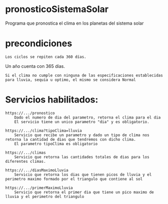# pronosticoSistemaSolar
Programa que pronostica el clima en los planetas del sistema solar

# precondiciones
	Los ciclos se repiten cada 360 días.
	
  Un año cuenta con 365 días.
	
	Si el clima no cumple con ninguna de las especificaciones establecidas para lluvia, sequia u optimo, el mismo se considera Normal
	
# Servicios habilitados:
	https://.../pronostico
		Dado el numero de dia del parametro, retorna el clima para el dia
		El servicio tiene un unico parametro "dia" y es obligatorio.
		
	https://.../clima?tipoClima=lluvia
		Servicio que recibe un parametro y dado un tipo de clima nos retorna la cantidad de dias que tendremos con dicho clima.
		El parametro tipoClima es obligatorio
				
	https://.../climas
		Servicio que retorna las cantidades totales de dias para los diferentes climas.
	
	https://.../diasMaximoLluvia
		Servicio que retorna los dias que tienen picos de lluvia y el perimetro maximo formado por el triangulo que contiene al sol
				
	https://.../primerMaximoLluvia
		Servicio que retorna el primer dia que tiene un pico maximo de lluvia y el perimetro del triangulo		
